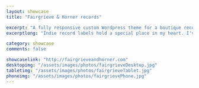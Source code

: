 ```yaml
---
layout: showcase
title: "Fairgrieve & Horner records"

excerpt: "A fully responsive custom Wordpress theme for a boutique record label."
excerptlong: "Indie record labels hold a special place in my heart. I've worked at three of them now, and the website for Fairgrieve & Horner is one I'm especially proud of."

category: showcase
comments: false

showcaselink: "http://fairgrieveandhorner.com"
desktopimg: "/assets/images/photos/fairgrieveDesktop.jpg"
tabletimg: "/assets/images/photos/fairgrieveTablet.jpg"
phoneimg: "/assets/images/photos/fairgrievePhone.jpg"
---
```

